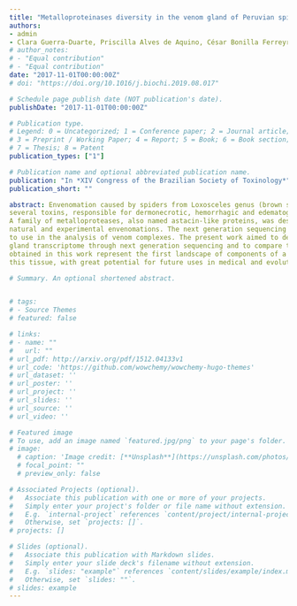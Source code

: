 ```yaml
---
title: "Metalloproteinases diversity in the venom gland of Peruvian spider Loxosceles laeta revealed by transcriptome analysis"
authors:
- admin
- Clara Guerra-Duarte, Priscilla Alves de Aquino, César Bonilla Ferreyra, Evanguedes Kalapothakis, Carlos Chávez-Olórtegui
# author_notes:
# - "Equal contribution"
# - "Equal contribution"
date: "2017-11-01T00:00:00Z"
# doi: "https://doi.org/10.1016/j.biochi.2019.08.017"

# Schedule page publish date (NOT publication's date).
publishDate: "2017-11-01T00:00:00Z"

# Publication type.
# Legend: 0 = Uncategorized; 1 = Conference paper; 2 = Journal article;
# 3 = Preprint / Working Paper; 4 = Report; 5 = Book; 6 = Book section;
# 7 = Thesis; 8 = Patent
publication_types: ["1"]

# Publication name and optional abbreviated publication name.
publication: "In *XIV Congress of the Brazilian Society of Toxinology*"
publication_short: ""

abstract: Envenomation caused by spiders from Loxosceles genus (brown spiders) is a worldwide public health problem. Loxosceles venom is composed by
several toxins, responsible for dermonecrotic, hemorrhagic and edematogenic effects. In Peru, L. laeta is considered the most medically relevant species.
A family of metalloproteases, also named astacin-like proteins, was described in Loxosceles venom with great importance for hemostatic disorders in 
natural and experimental envenomations. The next generation sequencing has the power to generate much greater information than before, so its necessary 
to use in the analysis of venom complexes. The present work aimed to describe the metalloproteinases content found in Peruvian Loxosceles laeta venom 
gland transcriptome through next generation sequencing and to compare these sequences with other previously described spider metalloproteinases. Results 
obtained in this work represent the first landscape of components of a Peruvian spider venom gland, revealing the complexity of molecules expressed in 
this tissue, with great potential for future uses in medical and evolutionary studies.

# Summary. An optional shortened abstract.


# tags:
# - Source Themes
# featured: false

# links:
# - name: ""
#   url: ""
# url_pdf: http://arxiv.org/pdf/1512.04133v1
# url_code: 'https://github.com/wowchemy/wowchemy-hugo-themes'
# url_dataset: ''
# url_poster: ''
# url_project: ''
# url_slides: ''
# url_source: ''
# url_video: ''

# Featured image
# To use, add an image named `featured.jpg/png` to your page's folder. 
# image:
  # caption: 'Image credit: [**Unsplash**](https://unsplash.com/photos/jdD8gXaTZsc)'
  # focal_point: ""
  # preview_only: false

# Associated Projects (optional).
#   Associate this publication with one or more of your projects.
#   Simply enter your project's folder or file name without extension.
#   E.g. `internal-project` references `content/project/internal-project/index.md`.
#   Otherwise, set `projects: []`.
# projects: []

# Slides (optional).
#   Associate this publication with Markdown slides.
#   Simply enter your slide deck's filename without extension.
#   E.g. `slides: "example"` references `content/slides/example/index.md`.
#   Otherwise, set `slides: ""`.
# slides: example
---
```

